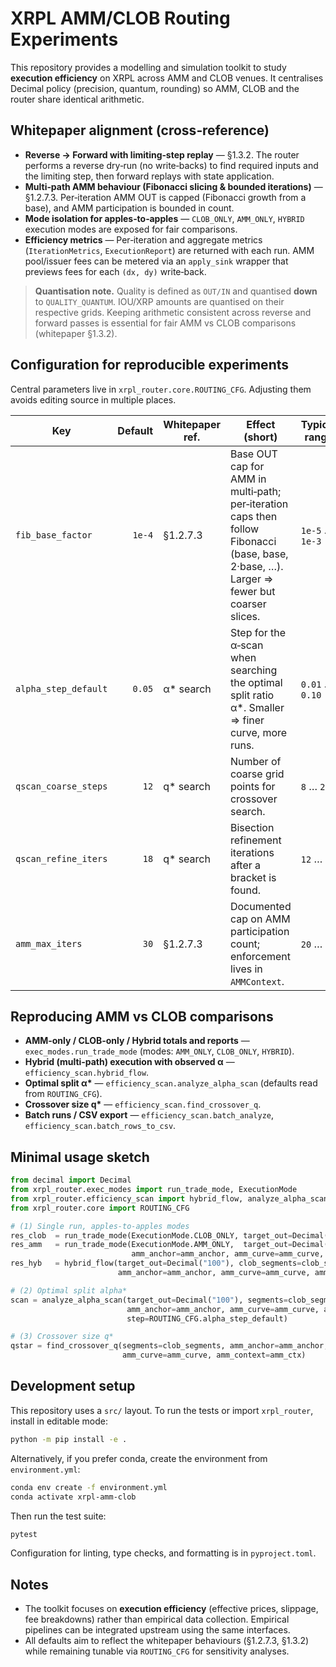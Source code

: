 # XRPL AMM/CLOB Routing Experiments

This repository provides a modelling and simulation toolkit to study **execution efficiency** on XRPL across AMM and CLOB venues. It centralises Decimal policy (precision, quantum, rounding) so AMM, CLOB and the router share identical arithmetic.

## Whitepaper alignment (cross‑reference)
- **Reverse → Forward with limiting‑step replay** — §1.3.2. The router performs a reverse dry‑run (no write‑backs) to find required inputs and the limiting step, then forward replays with state application.
- **Multi‑path AMM behaviour (Fibonacci slicing & bounded iterations)** — §1.2.7.3. Per‑iteration AMM OUT is capped (Fibonacci growth from a base), and AMM participation is bounded in count.
- **Mode isolation for apples‑to‑apples** — `CLOB_ONLY`, `AMM_ONLY`, `HYBRID` execution modes are exposed for fair comparisons.
- **Efficiency metrics** — Per‑iteration and aggregate metrics (`IterationMetrics`, `ExecutionReport`) are returned with each run. AMM pool/issuer fees can be metered via an `apply_sink` wrapper that previews fees for each `(dx, dy)` write‑back.

> **Quantisation note.** Quality is defined as `OUT/IN` and quantised **down** to `QUALITY_QUANTUM`. IOU/XRP amounts are quantised on their respective grids. Keeping arithmetic consistent across reverse and forward passes is essential for fair AMM vs CLOB comparisons (whitepaper §1.3.2).

## Configuration for reproducible experiments
Central parameters live in `xrpl_router.core.ROUTING_CFG`. Adjusting them avoids editing source in multiple places.

| Key                  | Default | Whitepaper ref. | Effect (short)                                                                                                                           | Typical range   |
| -------------------- | ------: | --------------- | ---------------------------------------------------------------------------------------------------------------------------------------- | --------------- |
| `fib_base_factor`    |  `1e-4` | §1.2.7.3        | Base OUT cap for AMM in multi‑path; per‑iteration caps then follow Fibonacci (base, base, 2·base, …). Larger ⇒ fewer but coarser slices. | `1e-5` … `1e-3` |
| `alpha_step_default` |  `0.05` | α* search       | Step for the α‑scan when searching the optimal split ratio α*. Smaller ⇒ finer curve, more runs.                                         | `0.01` … `0.10` |
| `qscan_coarse_steps` |    `12` | q* search       | Number of coarse grid points for crossover search.                                                                                       | `8` … `24`      |
| `qscan_refine_iters` |    `18` | q* search       | Bisection refinement iterations after a bracket is found.                                                                                | `12` … `24`     |
| `amm_max_iters`      |    `30` | §1.2.7.3        | Documented cap on AMM participation count; enforcement lives in `AMMContext`.                                                            | `20` … `50`     |

## Reproducing AMM vs CLOB comparisons
- **AMM‑only / CLOB‑only / Hybrid totals and reports** — `exec_modes.run_trade_mode` (modes: `AMM_ONLY`, `CLOB_ONLY`, `HYBRID`).
- **Hybrid (multi‑path) execution with observed α** — `efficiency_scan.hybrid_flow`.
- **Optimal split α\*** — `efficiency_scan.analyze_alpha_scan` (defaults read from `ROUTING_CFG`).
- **Crossover size q\*** — `efficiency_scan.find_crossover_q`.
- **Batch runs / CSV export** — `efficiency_scan.batch_analyze`, `efficiency_scan.batch_rows_to_csv`.

## Minimal usage sketch
```python
from decimal import Decimal
from xrpl_router.exec_modes import run_trade_mode, ExecutionMode
from xrpl_router.efficiency_scan import hybrid_flow, analyze_alpha_scan, find_crossover_q
from xrpl_router.core import ROUTING_CFG

# (1) Single run, apples‑to‑apples modes
res_clob  = run_trade_mode(ExecutionMode.CLOB_ONLY, target_out=Decimal("100"), segments=clob_segments)
res_amm   = run_trade_mode(ExecutionMode.AMM_ONLY,  target_out=Decimal("100"), segments=clob_segments,
                           amm_anchor=amm_anchor, amm_curve=amm_curve, amm_context=amm_ctx)
res_hyb   = hybrid_flow(target_out=Decimal("100"), clob_segments=clob_segments,
                        amm_anchor=amm_anchor, amm_curve=amm_curve, amm_context=amm_ctx)

# (2) Optimal split alpha*
scan = analyze_alpha_scan(target_out=Decimal("100"), segments=clob_segments,
                          amm_anchor=amm_anchor, amm_curve=amm_curve, amm_context=amm_ctx,
                          step=ROUTING_CFG.alpha_step_default)

# (3) Crossover size q*
qstar = find_crossover_q(segments=clob_segments, amm_anchor=amm_anchor,
                         amm_curve=amm_curve, amm_context=amm_ctx)
```

## Development setup

This repository uses a `src/` layout. To run the tests or import `xrpl_router`, install in editable mode:

```bash
python -m pip install -e .
```

Alternatively, if you prefer conda, create the environment from `environment.yml`:

```bash
conda env create -f environment.yml
conda activate xrpl-amm-clob
```

Then run the test suite:

```bash
pytest
```

Configuration for linting, type checks, and formatting is in `pyproject.toml`.

## Notes
- The toolkit focuses on **execution efficiency** (effective prices, slippage, fee breakdowns) rather than empirical data collection. Empirical pipelines can be integrated upstream using the same interfaces.
- All defaults aim to reflect the whitepaper behaviours (§1.2.7.3, §1.3.2) while remaining tunable via `ROUTING_CFG` for sensitivity analyses.
